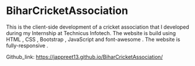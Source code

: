 # BiharCricketAssociation

This is the client-side development of a cricket association that I developed during my Internship at Technicus Infotech. The website is build using HTML , CSS , Bootstrap , JavaScript and font-awesome . The website is fully-responsive . 

Github_link: https://jappreet13.github.io/BiharCricketAssociation/
